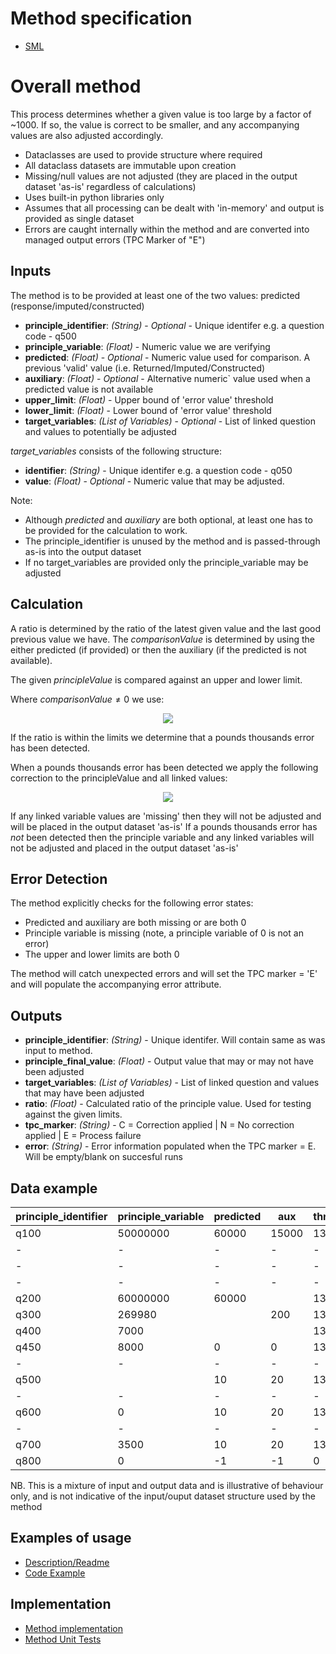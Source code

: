 Method specification
====================

* [SML](https://github.com/ONSdigital/Statistical-Method-Specifications/blob/thousand_pound/thousand_pounds_correction.md)

Overall method
=============

This process determines whether a given value is too large by a factor of ~1000. If so, the value is correct to be smaller, and any accompanying values are also adjusted accordingly.

* Dataclasses are used to provide structure where required
* All dataclass datasets are immutable upon creation
* Missing/null values are not adjusted (they are placed in the output dataset 'as-is' regardless of calculations)
* Uses built-in python libraries only
* Assumes that all processing can be dealt with 'in-memory' and output is provided as single dataset
* Errors are caught internally within the method and are converted into managed output errors (TPC Marker of "E")

Inputs
------

The method is to be provided at least one of the two values: predicted (response/imputed/constructed)

* **principle_identifier**: *(String)* - *Optional* - Unique identifer e.g. a question code - q500
* **principle_variable**: *(Float)* - Numeric value we are verifying
* **predicted**: *(Float)* - *Optional* - Numeric value used for comparison. A previous 'valid' value (i.e. Returned/Imputed/Constructed)
* **auxiliary**: *(Float)* - *Optional* - Alternative numeric` value used when a predicted value is not available
* **upper_limit**: *(Float)* - Upper bound of 'error value' threshold
* **lower_limit**: *(Float)* - Lower bound of 'error value' threshold
* **target_variables**: *(List of Variables)* - *Optional* - List of linked question and values to potentially be adjusted

*target_variables* consists of the following structure:

* **identifier**: *(String)* - Unique identifer e.g. a question code - q050
* **value**: *(Float)* - *Optional* - Numeric value that may be adjusted.

Note:

* Although *predicted* and *auxiliary* are both optional, at least one has to be provided for the calculation to work.
* The principle_identifier is unused by the method and is passed-through as-is into the output dataset
* If no target_variables are provided only the principle_variable may be adjusted

Calculation
-----------

A ratio is determined by the ratio of the latest given value and the last good previous value we have. The $comparisonValue$ is determined by using the either predicted (if provided) or then the auxiliary (if the predicted is not available).

The given $principleValue$ is compared against an upper and lower limit.

Where $comparisonValue \ne 0$ we use:

<p align="center">
<img src="https://latex.codecogs.com/svg.image?{\color{Orange}lowerLimit&space;<&space;\frac{principleValue}{comparisonValue}&space;<&space;upperLimit}" />
</p>

If the ratio is within the limits we determine that a pounds thousands error has been detected.

When a pounds thousands error has been detected we apply the following correction to the principleValue and all linked values:

<p align="center">
<img src="https://latex.codecogs.com/svg.image?{\color{Orange}adjustedValue&space;=&space;\frac{value}{1000}" />
</p>

If any linked variable values are 'missing' then they will not be adjusted and will be placed in the output dataset 'as-is'
If a pounds thousands error has *not* been detected then the principle variable and any linked variables will not be adjusted and placed in the output dataset 'as-is'

Error Detection
---------------

The method explicitly checks for the following error states:

* Predicted and auxiliary are both missing or are both 0
* Principle variable is missing (note, a principle variable of 0 is not an error)
* The upper and lower limits are both 0

The method will catch unexpected errors and will set the TPC marker = 'E' and will populate the accompanying error attribute.

Outputs
-------

* **principle_identifier**: *(String)* - Unique identifer. Will contain same as was input to method.
* **principle_final_value**: *(Float)* - Output value that may or may not have been adjusted
* **target_variables**: *(List of Variables)* - List of linked question and values that may have been adjusted
* **ratio**: *(Float)* - Calculated ratio of the principle value. Used for testing against the given limits.
* **tpc_marker**: *(String)* - C = Correction applied | N = No correction applied | E = Process failure
* **error**: *(String)* - Error information populated when the TPC marker = E. Will be empty/blank on succesful runs

Data example
-------------

|principle_identifier|principle_variable|predicted|aux|threshold_upper|threshold_lower|TPC_marker|ratio|principle_final_value|linked_question|linked_value|linked_final_value
|---|---|---|---|---|---|---|---|---|---|---|---|
q100|50000000|60000|15000|1350|350|C|1000.0|50000.0|q101|500|0.5
-|-|-|-|-|-|-|-|-|q102|1000|1
-|-|-|-|-|-|-|-|-|q103|1500|1.5
-|-|-|-|-|-|-|-|-|q104||
q200|60000000|60000||1350|350|C|400.0|60000.0|||
q300|269980||200|1350|350|C|1349.9|269.98|||
q400|7000|||1350|350|E||7000|||
q450|8000|0|0|1350|350|E||8000|q451|500|500
-|-|-|-|-|-|-|-|-|q452|1000|1000
q500||10|20|1350|350|E|||q501|1234|1234
-|-|-|-|-|-|-|-|-|q502|2345|2345
q600|0|10|20|1350|350|N|0|0|q601|500|500
-|-|-|-|-|-|-|-|-|q602|1000|1000
q700|3500|10|20|1350|350|N|350|3500|q701|1000|1000
q800|0|-1|-1|0|0|E||0|||

NB. This is a mixture of input and output data and is illustrative of behaviour only, and is not indicative of the input/ouput dataset structure used by the method

Examples of usage
-----------------

* [Description/Readme](../sml_small/pounds_thousands/readme.md)
* [Code Example](../sml_small/pounds_thousands/example.py)

Implementation
--------------

* [Method implementation](../sml_small/pounds_thousands/pounds_thousands.py)
* [Method Unit Tests](../sml_small/pounds_thousands/test_pounds_thousands.py)
